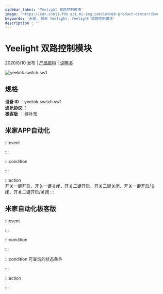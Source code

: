 ```yaml
---
sidebar_label: 'Yeelight 双路控制模块'
image: 'https://cdn.cnbj1.fds.api.mi-img.com/iotweb-product-center/developer_15897852814760U6yaDnN.png?GalaxyAccessKeyId=AKVGLQWBOVIRQ3XLEW&Expires=9223372036854775807&Signature=aShBwu0XnJgnzBs9hhLc3wmCyfs='
keywords: '米家, 易来 Yeelight, Yeelight 双路控制模块'
description : ''
---
```

# Yeelight 双路控制模块

2020/8/10 发布 | [产品百科](https://home.mi.com/webapp/content/baike/product/index.html?model=yeelink.switch.sw1/) | [说明书](https://home.mi.com/views/introduction.html?model=yeelink.switch.sw1&region=cn)

![yeelink.switch.sw1](https://cdn.cnbj1.fds.api.mi-img.com/iotweb-product-center/developer_15897852814760U6yaDnN.png?GalaxyAccessKeyId=AKVGLQWBOVIRQ3XLEW&Expires=9223372036854775807&Signature=aShBwu0XnJgnzBs9hhLc3wmCyfs=)

## 规格  
> 
**设备 ID** ：yeelink.switch.sw1  
**通讯协议** ：  
**极客版**  ： 待补充 


## 米家APP自动化  

:::event  

:::

:::condition  

:::

:::action   
开关一键开启、开关一键关闭、开关二键开启、开关二键关闭、开关一键开启/关闭、开关二键开启/关闭
:::

## 米家自动化极客版  

:::event  

:::

:::condition  

:::

:::condition 可查询的状态条件  

:::

:::action  

:::

        
